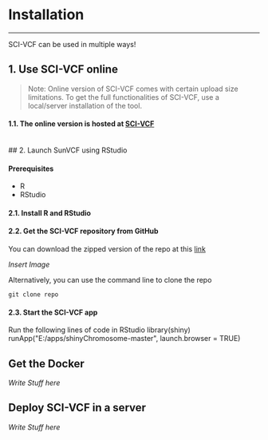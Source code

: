 # Installation

----

SCI-VCF can be used in multiple ways!

## 1. Use SCI-VCF online
> Note: Online version of SCI-VCF comes with certain upload size limitations. To get the full functionalities of SCI-VCF, use a local/server installation of the tool.

#### 1.1.  The online version is hosted at [SCI-VCF](https://github.com/venkatk89/sum_vcf)

<br> 
## 2. Launch SunVCF using RStudio

#### Prerequisites
+ R
+ RStudio

#### 2.1. Install R and RStudio 

#### 2.2. Get the SCI-VCF repository from GitHub
You can download the zipped version of the repo at this [link](https://github.com/venkatk89/sum_vcf)

*Insert Image*

Alternatively, you can use the command line to clone the repo

    git clone repo

#### 2.3. Start the SCI-VCF app
Run the following lines of code in RStudio
    library(shiny)
    runApp("E:/apps/shinyChromosome-master", launch.browser = TRUE)

## Get the Docker

*Write Stuff here*

## Deploy SCI-VCF in a server

*Write Stuff here*